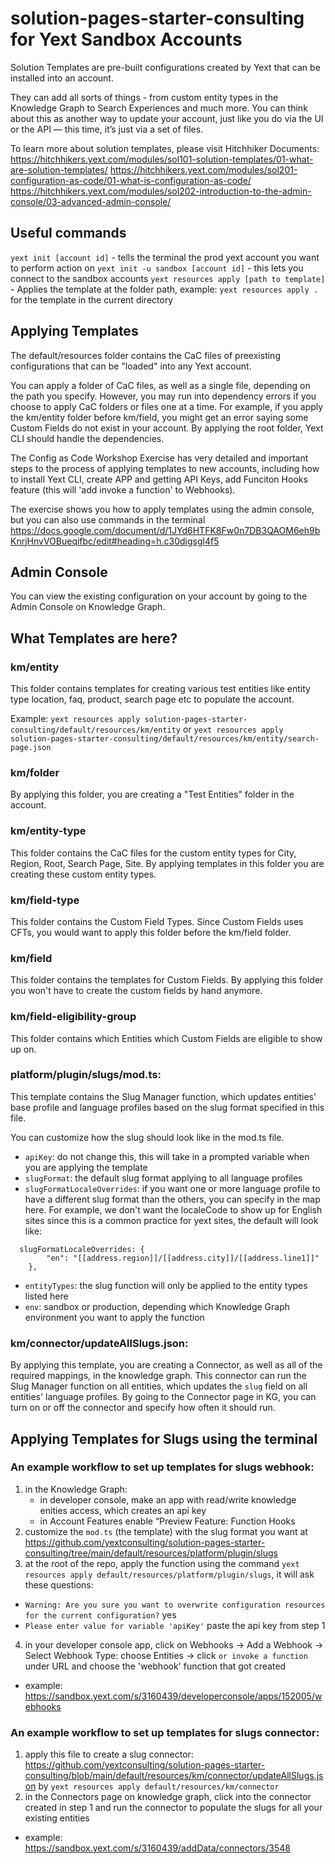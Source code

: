 # solution-pages-starter-consulting for Yext Sandbox Accounts
Solution Templates are pre-built configurations created by Yext that can be installed into an account. 

They can add all sorts of things - from custom entity types in the Knowledge Graph to Search Experiences and much more. You can think about this as another way to update your account, just like you do via the UI or the API — this time, it’s just via a set of files.

To learn more about solution templates, please visit Hitchhiker Documents:
https://hitchhikers.yext.com/modules/sol101-solution-templates/01-what-are-solution-templates/
https://hitchhikers.yext.com/modules/sol201-configuration-as-code/01-what-is-configuration-as-code/
https://hitchhikers.yext.com/modules/sol202-introduction-to-the-admin-console/03-advanced-admin-console/

## Useful commands
`yext init [account id]` - tells the terminal the prod yext account you want to perform action on
`yext init -u sandbox [account id]` - this lets you connect to the sandbox accounts
`yext resources apply [path to template]` - Applies the template at the folder path, example: `yext resources apply .` for the template in the current directory

## Applying Templates
The default/resources folder contains the CaC files of preexisting configurations that can be "loaded" into any Yext account.

You can apply a folder of CaC files, as well as a single file, depending on the path you specify. However, you may run into dependency errors if you choose to apply CaC folders or files one at a time. For example, if you apply the km/entity folder before km/field, you might get an error saying some Custom Fields do not exist in your account. By applying the root folder, Yext CLI should handle the dependencies.

The Config as Code Workshop Exercise has very detailed and important steps to the process of applying templates to new accounts, including how to install Yext CLI, create APP and getting API Keys, add Funciton Hooks feature (this will 'add invoke a function' to Webhooks).

The exercise shows you how to apply templates using the admin console, but you can also use commands in the terminal
https://docs.google.com/document/d/1JYd6HTFK8Fw0n7DB3QAOM6eh9bKnrjHnvVOBueqifbc/edit#heading=h.c30digsgl4f5

## Admin Console

You can view the existing configuration on your account by going to the Admin Console on Knowledge Graph.      
## What Templates are here?

### **km/entity**
This folder contains templates for creating various test entities like entity type location, faq, product, search page etc to populate the account.

Example: `yext resources apply solution-pages-starter-consulting/default/resources/km/entity` or `yext resources apply solution-pages-starter-consulting/default/resources/km/entity/search-page.json`

### **km/folder** 
By applying this folder, you are creating a "Test Entities" folder in the account. 

### **km/entity-type**
This folder contains the CaC files for the custom entity types for City, Region, Root, Search Page, Site. By applying templates in this folder you are creating these custom entity types.

### **km/field-type** 
This folder contains the Custom Field Types. Since Custom Fields uses CFTs, you would want to apply this folder before the km/field folder.
### **km/field**
This folder contains the templates for Custom Fields. By applying this folder you won't have to create the custom fields by hand anymore.

### **km/field-eligibility-group** 
This folder contains which Entities which Custom Fields are eligible to show up on.

### **platform/plugin/slugs/mod.ts:**
This template contains the Slug Manager function, which updates entities' base profile and language profiles based on the slug format specified in this file.

You can customize how the slug should look like in the mod.ts file. 
- `apiKey`: do not change this, this will take in a prompted variable when you are applying the template
- `slugFormat`: the default slug format applying to all language profiles
- `slugFormatLocaleOverrides`: if you want one or more language profile to have a different slug format than the others, you can specify in the map here. 
For example, we don't want the localeCode to show up for English sites since this is a common practice for yext sites, the default will look like:
```
  slugFormatLocaleOverrides: {
		"en": "[[address.region]]/[[address.city]]/[[address.line1]]"
	},
```
- `entityTypes`: the slug function will only be applied to the entity types listed here
- `env`: sandbox or production, depending which Knowledge Graph environment you want to apply the function

   
### **km/connector/updateAllSlugs.json:**

By applying this template, you are creating a Connector, as well as all of the required mappings, in the knowledge graph. This connector can run the Slug Manager function on all entities, which updates the `slug` field on all entities' language profiles. By going to the Connector page in KG, you can turn on or off the connector and specify how often it should run.

## Applying Templates for Slugs using the terminal
### An example workflow to set up templates for slugs webhook:
1. in the Knowledge Graph:
	- in developer console, make an app with read/write knowledge enities access, which creates an api key
	- in Account Features enable “Preview Feature: Function Hooks
2. customize the `mod.ts` (the template) with the slug format you want at https://github.com/yextconsulting/solution-pages-starter-consulting/tree/main/default/resources/platform/plugin/slugs
3. at the root of the repo, apply the function using the command `yext resources apply default/resources/platform/plugin/slugs`, it will ask these questions:
- `Warning: Are you sure you want to overwrite configuration resources for the current configuration?` yes
- `Please enter value for variable 'apiKey'` paste the api key from step 1
4. in your developer console app, click on Webhooks -> Add a Webhook -> Select Webhook Type: choose Entities -> click `or invoke a function` under URL and choose the 'webhook' function that got created
- example: https://sandbox.yext.com/s/3160439/developerconsole/apps/152005/webhooks

### An example workflow to set up templates for slugs connector:
1. apply this file to create a slug connector: https://github.com/yextconsulting/solution-pages-starter-consulting/blob/main/default/resources/km/connector/updateAllSlugs.json by `yext resources apply default/resources/km/connector`
2. in the Connectors page on knowledge graph, click into the connector created in step 1 and run the connector to populate the slugs for all your existing entities
- example: https://sandbox.yext.com/s/3160439/addData/connectors/3548
